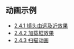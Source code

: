 ## 动画示例

- [2.4.1 镜头由远及近效果](../../../src/main/java/cn/kk/elementary/anim/fragment/ScaleAnimFragment.kt)
- [2.4.2 加载框效果](../../../src/main/java/cn/kk/elementary/anim/fragment/RotateAnimFragment.kt)
- [2.4.3 扫描动画](../../../src/main/java/cn/kk/elementary/anim/fragment/WaveAnimFragment.kt)